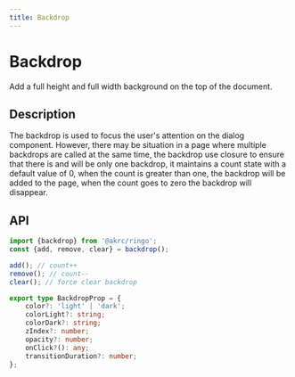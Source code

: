 ```yaml
---
title: Backdrop
---
```


<script setup>
import Backdrop from "./demo/Backdrop.vue"
</script>

# Backdrop

Add a full height and full width background on the top of the document.

<Backdrop />

## Description

The backdrop is used to focus the user's attention on the dialog component. However, there may be situation in a page where multiple backdrops are called at the same time, the backdrop use closure to ensure that there is and will be only one backdrop, it maintains a count state with a default value of 0, when the count is greater than one, the backdrop will be added to the page, when the count goes to zero the backdrop will disappear.

## API

```ts
import {backdrop} from '@akrc/ringo';
const {add, remove, clear} = backdrop();

add(); // count++
remove(); // count--
clear(); // force clear backdrop
```

```ts
export type BackdropProp = {
    color?: 'light' | 'dark';
    colorLight?: string;
    colorDark?: string;
    zIndex?: number;
    opacity?: number;
    onClick?(): any;
    transitionDuration?: number;
};
```
